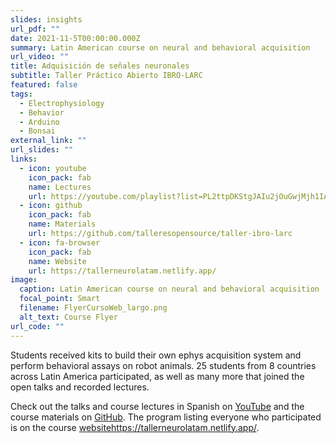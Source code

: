 ```yaml
---
slides: insights
url_pdf: ""
date: 2021-11-5T00:00:00.000Z
summary: Latin American course on neural and behavioral acquisition
url_video: ""
title: Adquisición de señales neuronales
subtitle: Taller Práctico Abierto IBRO-LARC
featured: false
tags:
  - Electrophysiology
  - Behavior
  - Arduino
  - Bonsai
external_link: ""
url_slides: ""
links:
  - icon: youtube
    icon_pack: fab
    name: Lectures
    url: https://youtube.com/playlist?list=PL2ttpDKStgJAIu2jOuGwjMjh1IACVgq0k
  - icon: github
    icon_pack: fab
    name: Materials
    url: https://github.com/talleresopensource/taller-ibro-larc
  - icon: fa-browser
    icon_pack: fab
    name: Website
    url: https://tallerneurolatam.netlify.app/
image:
  caption: Latin American course on neural and behavioral acquisition
  focal_point: Smart
  filename: FlyerCursoWeb_largo.png
  alt_text: Course Flyer
url_code: ""
---
```

Students received kits to build their own ephys acquisition system and perform behavioral assays on robot animals.
25 students from 8 countries across Latin America participated, as well as many more that joined the open talks and recorded lectures.

Check out the talks and course lectures in Spanish on [YouTube](https://youtube.com/playlist?list=PL2ttpDKStgJAIu2jOuGwjMjh1IACVgq0k) and the course materials on [GitHub](https://github.com/talleresopensource/taller-ibro-larc).
The program listing everyone who participated is on the course [website](https://tallerneurolatam.netlify.app/)https://tallerneurolatam.netlify.app/.
